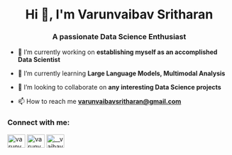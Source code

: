 <h1 align="center">Hi 👋, I'm Varunvaibav Sritharan</h1>
<h3 align="center">A passionate Data Science Enthusiast </h3>
<!--<img align="right" alt="Coding" width="300" src="https://i.pinimg.com/originals/fc/71/63/fc71635c7f1b09ed30413f59bb749582.gif">-->

- 🔭 I’m currently working on **establishing myself as an accomplished Data Scientist**

- 🌱 I’m currently learning **Large Language Models, Multimodal Analysis**

- 👯 I’m looking to collaborate on **any interesting Data Science projects**

- 📫 How to reach me **varunvaibavsritharan@gmail.com**

<h3 align="left">Connect with me:</h3>
<p align="left">
<a href="https://twitter.com/varunvaibav_" target="blank"><img align="center" src="https://raw.githubusercontent.com/rahuldkjain/github-profile-readme-generator/master/src/images/icons/Social/twitter.svg" alt="varunvaibav_" height="30" width="40" /></a>
<a href="https://linkedin.com/in/varunvaibav-sritharan" target="blank"><img align="center" src="https://raw.githubusercontent.com/rahuldkjain/github-profile-readme-generator/master/src/images/icons/Social/linked-in-alt.svg" alt="varunvaibav-sritharan" height="30" width="40" /></a>
<a href="https://instagram.com/__vaibav__" target="blank"><img align="center" src="https://raw.githubusercontent.com/rahuldkjain/github-profile-readme-generator/master/src/images/icons/Social/instagram.svg" alt="__vaibav__" height="30" width="40" /></a>
</p>
